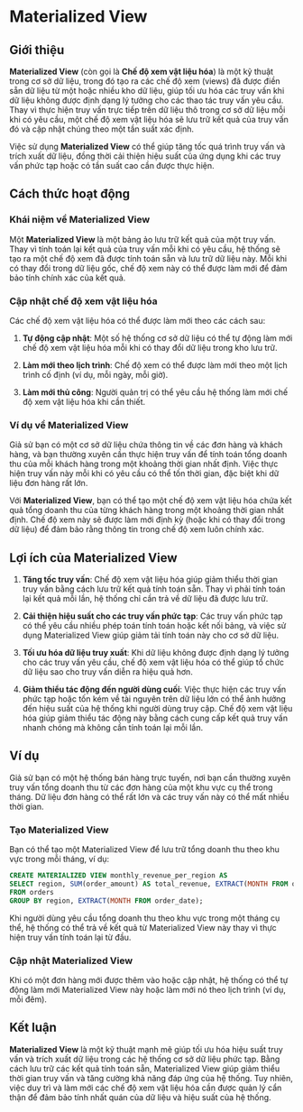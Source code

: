 # Materialized View

## Giới thiệu

**Materialized View** (còn gọi là **Chế độ xem vật liệu hóa**) là một kỹ thuật trong cơ sở dữ liệu, trong đó tạo ra các chế độ xem (views) đã được điền sẵn dữ liệu từ một hoặc nhiều kho dữ liệu, giúp tối ưu hóa các truy vấn khi dữ liệu không được định dạng lý tưởng cho các thao tác truy vấn yêu cầu. Thay vì thực hiện truy vấn trực tiếp trên dữ liệu thô trong cơ sở dữ liệu mỗi khi có yêu cầu, một chế độ xem vật liệu hóa sẽ lưu trữ kết quả của truy vấn đó và cập nhật chúng theo một tần suất xác định.

Việc sử dụng **Materialized View** có thể giúp tăng tốc quá trình truy vấn và trích xuất dữ liệu, đồng thời cải thiện hiệu suất của ứng dụng khi các truy vấn phức tạp hoặc có tần suất cao cần được thực hiện.

## Cách thức hoạt động

### Khái niệm về Materialized View

Một **Materialized View** là một bảng ảo lưu trữ kết quả của một truy vấn. Thay vì tính toán lại kết quả của truy vấn mỗi khi có yêu cầu, hệ thống sẽ tạo ra một chế độ xem đã được tính toán sẵn và lưu trữ dữ liệu này. Mỗi khi có thay đổi trong dữ liệu gốc, chế độ xem này có thể được làm mới để đảm bảo tính chính xác của kết quả.

### Cập nhật chế độ xem vật liệu hóa

Các chế độ xem vật liệu hóa có thể được làm mới theo các cách sau:

1. **Tự động cập nhật**: Một số hệ thống cơ sở dữ liệu có thể tự động làm mới chế độ xem vật liệu hóa mỗi khi có thay đổi dữ liệu trong kho lưu trữ.
   
2. **Làm mới theo lịch trình**: Chế độ xem có thể được làm mới theo một lịch trình cố định (ví dụ, mỗi ngày, mỗi giờ).
   
3. **Làm mới thủ công**: Người quản trị có thể yêu cầu hệ thống làm mới chế độ xem vật liệu hóa khi cần thiết.

### Ví dụ về Materialized View

Giả sử bạn có một cơ sở dữ liệu chứa thông tin về các đơn hàng và khách hàng, và bạn thường xuyên cần thực hiện truy vấn để tính toán tổng doanh thu của mỗi khách hàng trong một khoảng thời gian nhất định. Việc thực hiện truy vấn này mỗi khi có yêu cầu có thể tốn thời gian, đặc biệt khi dữ liệu đơn hàng rất lớn.

Với **Materialized View**, bạn có thể tạo một chế độ xem vật liệu hóa chứa kết quả tổng doanh thu của từng khách hàng trong một khoảng thời gian nhất định. Chế độ xem này sẽ được làm mới định kỳ (hoặc khi có thay đổi trong dữ liệu) để đảm bảo rằng thông tin trong chế độ xem luôn chính xác.

## Lợi ích của Materialized View

1. **Tăng tốc truy vấn**: Chế độ xem vật liệu hóa giúp giảm thiểu thời gian truy vấn bằng cách lưu trữ kết quả tính toán sẵn. Thay vì phải tính toán lại kết quả mỗi lần, hệ thống chỉ cần trả về dữ liệu đã được lưu trữ.

2. **Cải thiện hiệu suất cho các truy vấn phức tạp**: Các truy vấn phức tạp có thể yêu cầu nhiều phép toán tính toán hoặc kết nối bảng, và việc sử dụng Materialized View giúp giảm tải tính toán này cho cơ sở dữ liệu.

3. **Tối ưu hóa dữ liệu truy xuất**: Khi dữ liệu không được định dạng lý tưởng cho các truy vấn yêu cầu, chế độ xem vật liệu hóa có thể giúp tổ chức dữ liệu sao cho truy vấn diễn ra hiệu quả hơn.

4. **Giảm thiểu tác động đến người dùng cuối**: Việc thực hiện các truy vấn phức tạp hoặc tốn kém về tài nguyên trên dữ liệu lớn có thể ảnh hưởng đến hiệu suất của hệ thống khi người dùng truy cập. Chế độ xem vật liệu hóa giúp giảm thiểu tác động này bằng cách cung cấp kết quả truy vấn nhanh chóng mà không cần tính toán lại mỗi lần.

## Ví dụ

Giả sử bạn có một hệ thống bán hàng trực tuyến, nơi bạn cần thường xuyên truy vấn tổng doanh thu từ các đơn hàng của một khu vực cụ thể trong tháng. Dữ liệu đơn hàng có thể rất lớn và các truy vấn này có thể mất nhiều thời gian.

### Tạo Materialized View

Bạn có thể tạo một Materialized View để lưu trữ tổng doanh thu theo khu vực trong mỗi tháng, ví dụ:

```sql
CREATE MATERIALIZED VIEW monthly_revenue_per_region AS
SELECT region, SUM(order_amount) AS total_revenue, EXTRACT(MONTH FROM order_date) AS month
FROM orders
GROUP BY region, EXTRACT(MONTH FROM order_date);
```

Khi người dùng yêu cầu tổng doanh thu theo khu vực trong một tháng cụ thể, hệ thống có thể trả về kết quả từ Materialized View này thay vì thực hiện truy vấn tính toán lại từ đầu.

### Cập nhật Materialized View

Khi có một đơn hàng mới được thêm vào hoặc cập nhật, hệ thống có thể tự động làm mới Materialized View này hoặc làm mới nó theo lịch trình (ví dụ, mỗi đêm).

## Kết luận

**Materialized View** là một kỹ thuật mạnh mẽ giúp tối ưu hóa hiệu suất truy vấn và trích xuất dữ liệu trong các hệ thống cơ sở dữ liệu phức tạp. Bằng cách lưu trữ các kết quả tính toán sẵn, Materialized View giúp giảm thiểu thời gian truy vấn và tăng cường khả năng đáp ứng của hệ thống. Tuy nhiên, việc duy trì và làm mới các chế độ xem vật liệu hóa cần được quản lý cẩn thận để đảm bảo tính nhất quán của dữ liệu và hiệu suất của hệ thống.